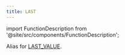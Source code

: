 ```yaml
---
title: LAST
---
```


import FunctionDescription from '@site/src/components/FunctionDescription';

<FunctionDescription description="Introduced: v1.1.50"/>

Alias for [LAST_VALUE](last-value).